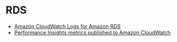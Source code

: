 # RDS

- [Amazon CloudWatch Logs for Amazon RDS][rds-cw-sns]
- [Performance Insights metrics published to Amazon CloudWatch][rds-pi-cw]


[rds-cw-sns]: https://aws.amazon.com/blogs/database/build-proactive-database-monitoring-for-amazon-rds-with-amazon-cloudwatch-logs-aws-lambda-and-amazon-sns/
[rds-pi-cw]: https://docs.aws.amazon.com/AmazonRDS/latest/UserGuide/USER_PerfInsights.Cloudwatch.html


